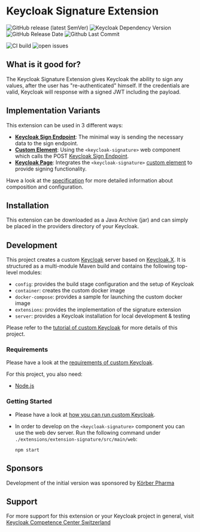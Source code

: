 Keycloak Signature Extension
===============

![GitHub release (latest SemVer)](https://img.shields.io/github/v/release/inventage/keycloak-signature-extension?sort=semver)
![Keycloak Dependency Version](https://img.shields.io/badge/Keycloak-22.0.1-blue)
![GitHub Release Date](https://img.shields.io/github/release-date-pre/inventage/keycloak-signature-extension)
![Github Last Commit](https://img.shields.io/github/last-commit/inventage/keycloak-signature-extension)

![CI build](https://github.com/inventage/keycloak-signature-extension/actions/workflows/build-pipeline.yml/badge.svg)
![open issues](https://img.shields.io/github/issues/inventage/keycloak-signature-extension)

## What is it good for?

The Keycloak Signature Extension gives Keycloak the ability to sign any values, after the user has "re-authenticated" himself. If the credentials are valid, Keycloak will response with a signed JWT including the payload.

## Implementation Variants

This extension can be used in 3 different ways:

- **[Keycloak Sign Endpoint](./SPECIFICATION.md#1-Keycloak-Sign-Endpoint)**: The minimal way is sending the necessary data to the sign endpoint.
- **[Custom Element](./SPECIFICATION.md#2-Custom-Element)**: Using the `<keycloak-signature>` web component which calls the POST [Keycloak Sign Endpoint](./SPECIFICATION.md#1-Keycloak-Sign-Endpoint).
- **[Keycloak Page](./SPECIFICATION.md#3-Keycloak-Page)**: Integrates the `<keycloak-signature>` [custom element](./SPECIFICATION.md#2-Custom-Element) to provide signing functionality.

Have a look at the [specification](./SPECIFICATION.md) for more detailed information about composition and configuration.

## Installation

This extension can be downloaded as a Java Archive (jar) and can simply be placed in the
providers directory of your Keycloak.

## Development

This project creates a custom [Keycloak] server based on [Keycloak.X]. It is structured as a multi-module Maven build and contains the following top-level modules:

- `config`: provides the build stage configuration and the setup of Keycloak
- `container`: creates the custom docker image
- `docker-compose`: provides a sample for launching the custom docker image
- `extensions`: provides the implementation of the signature extension
- `server`: provides a Keycloak installation for local development & testing

Please refer to the [tutorial of custom Keycloak](https://keycloak.ch/keycloak-tutorials/tutorial-custom-keycloak/) for more details of this project.

### Requirements

Please have a look at the [requirements of custom Keycloak](https://keycloak.ch/keycloak-tutorials/tutorial-custom-keycloak/#requirements).

For this project, you also need:

- [Node.js]

### Getting Started

- Please have a look at [how you can run custom Keycloak](https://keycloak.ch/keycloak-tutorials/tutorial-custom-keycloak/#usage).
- In order to develop on the `<keycloak-signature>` component you can use the web dev server. Run the following command under `./extensions/extension-signature/src/main/web`:

    ```shell
    npm start
    ```
     
## Sponsors

Development of the initial version was sponsored by [Körber Pharma](https://www.koerber-pharma.com/)

## Support

For more support for this extension or your Keycloak project in general, visit [Keycloak Competence Center Switzerland](https://keycloak.ch)

[Keycloak]: https://keycloak.org
[Keycloak.X]: https://www.keycloak.org/migration/migrating-to-quarkus
[Node.js]: https://nodejs.org/

